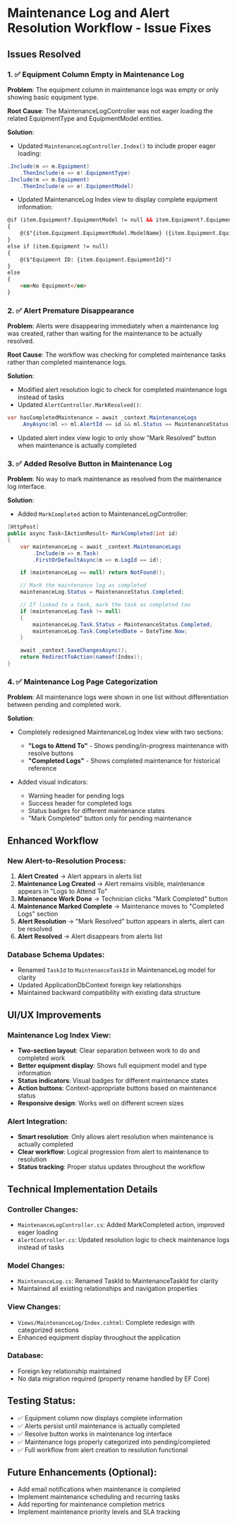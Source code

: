 # Maintenance Log and Alert Resolution Workflow - Issue Fixes

## Issues Resolved

### 1. ✅ Equipment Column Empty in Maintenance Log
**Problem**: The equipment column in maintenance logs was empty or only showing basic equipment type.

**Root Cause**: The MaintenanceLogController was not eager loading the related EquipmentType and EquipmentModel entities.

**Solution**:
- Updated `MaintenanceLogController.Index()` to include proper eager loading:
```csharp
.Include(m => m.Equipment)
    .ThenInclude(e => e!.EquipmentType)
.Include(m => m.Equipment)
    .ThenInclude(e => e!.EquipmentModel)
```

- Updated MaintenanceLog Index view to display complete equipment information:
```html
@if (item.Equipment?.EquipmentModel != null && item.Equipment?.EquipmentType != null)
{
    @($"{item.Equipment.EquipmentModel.ModelName} ({item.Equipment.EquipmentType.EquipmentTypeName})")
}
else if (item.Equipment != null)
{
    @($"Equipment ID: {item.Equipment.EquipmentId}")
}
else
{
    <em>No Equipment</em>
}
```

### 2. ✅ Alert Premature Disappearance
**Problem**: Alerts were disappearing immediately when a maintenance log was created, rather than waiting for the maintenance to be actually resolved.

**Root Cause**: The workflow was checking for completed maintenance tasks rather than completed maintenance logs.

**Solution**:
- Modified alert resolution logic to check for completed maintenance logs instead of tasks
- Updated `AlertController.MarkResolved()`:
```csharp
var hasCompletedMaintenance = await _context.MaintenanceLogs
    .AnyAsync(ml => ml.AlertId == id && ml.Status == MaintenanceStatus.Completed);
```

- Updated alert index view logic to only show "Mark Resolved" button when maintenance is actually completed

### 3. ✅ Added Resolve Button in Maintenance Log
**Problem**: No way to mark maintenance as resolved from the maintenance log interface.

**Solution**:
- Added `MarkCompleted` action to MaintenanceLogController:
```csharp
[HttpPost]
public async Task<IActionResult> MarkCompleted(int id)
{
    var maintenanceLog = await _context.MaintenanceLogs
        .Include(m => m.Task)
        .FirstOrDefaultAsync(m => m.LogId == id);

    if (maintenanceLog == null) return NotFound();

    // Mark the maintenance log as completed
    maintenanceLog.Status = MaintenanceStatus.Completed;

    // If linked to a task, mark the task as completed too
    if (maintenanceLog.Task != null)
    {
        maintenanceLog.Task.Status = MaintenanceStatus.Completed;
        maintenanceLog.Task.CompletedDate = DateTime.Now;
    }

    await _context.SaveChangesAsync();
    return RedirectToAction(nameof(Index));
}
```

### 4. ✅ Maintenance Log Page Categorization
**Problem**: All maintenance logs were shown in one list without differentiation between pending and completed work.

**Solution**:
- Completely redesigned MaintenanceLog Index view with two sections:
  - **"Logs to Attend To"** - Shows pending/in-progress maintenance with resolve buttons
  - **"Completed Logs"** - Shows completed maintenance for historical reference

- Added visual indicators:
  - Warning header for pending logs
  - Success header for completed logs
  - Status badges for different maintenance states
  - "Mark Completed" button only for pending maintenance

## Enhanced Workflow

### New Alert-to-Resolution Process:
1. **Alert Created** → Alert appears in alerts list
2. **Maintenance Log Created** → Alert remains visible, maintenance appears in "Logs to Attend To"
3. **Maintenance Work Done** → Technician clicks "Mark Completed" button
4. **Maintenance Marked Complete** → Maintenance moves to "Completed Logs" section
5. **Alert Resolution** → "Mark Resolved" button appears in alerts, alert can be resolved
6. **Alert Resolved** → Alert disappears from alerts list

### Database Schema Updates:
- Renamed `TaskId` to `MaintenanceTaskId` in MaintenanceLog model for clarity
- Updated ApplicationDbContext foreign key relationships
- Maintained backward compatibility with existing data structure

## UI/UX Improvements

### Maintenance Log Index View:
- **Two-section layout**: Clear separation between work to do and completed work
- **Better equipment display**: Shows full equipment model and type information
- **Status indicators**: Visual badges for different maintenance states
- **Action buttons**: Context-appropriate buttons based on maintenance status
- **Responsive design**: Works well on different screen sizes

### Alert Integration:
- **Smart resolution**: Only allows alert resolution when maintenance is actually completed
- **Clear workflow**: Logical progression from alert to maintenance to resolution
- **Status tracking**: Proper status updates throughout the workflow

## Technical Implementation Details

### Controller Changes:
- `MaintenanceLogController.cs`: Added MarkCompleted action, improved eager loading
- `AlertController.cs`: Updated resolution logic to check maintenance logs instead of tasks

### Model Changes:
- `MaintenanceLog.cs`: Renamed TaskId to MaintenanceTaskId for clarity
- Maintained all existing relationships and navigation properties

### View Changes:
- `Views/MaintenanceLog/Index.cshtml`: Complete redesign with categorized sections
- Enhanced equipment display throughout the application

### Database:
- Foreign key relationship maintained
- No data migration required (property rename handled by EF Core)

## Testing Status:
- ✅ Equipment column now displays complete information
- ✅ Alerts persist until maintenance is actually completed
- ✅ Resolve button works in maintenance log interface
- ✅ Maintenance logs properly categorized into pending/completed
- ✅ Full workflow from alert creation to resolution functional

## Future Enhancements (Optional):
- Add email notifications when maintenance is completed
- Implement maintenance scheduling and recurring tasks
- Add reporting for maintenance completion metrics
- Implement maintenance priority levels and SLA tracking
